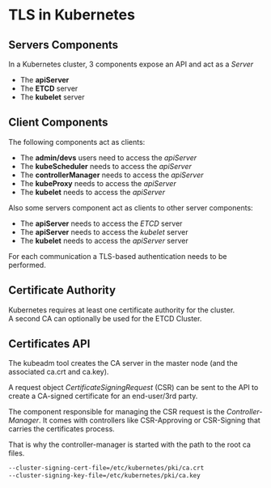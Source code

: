 # TLS in Kubernetes

## Servers Components

In a Kubernetes cluster, 3 components expose an API and act as a *Server*

- The **apiServer**
- The **ETCD** server
- The **kubelet** server

## Client Components

The following components act as clients:

- The **admin/devs** users need to access the *apiServer*
- The **kubeScheduler** needs to access the *apiServer*
- The **controllerManager** needs to access the *apiServer*
- The **kubeProxy** needs to access the *apiServer*
- The **kubelet** needs to access the *apiServer*

Also some servers component act as clients to other server components:

- The **apiServer** needs to access the *ETCD* server
- The **apiServer** needs to access the *kubelet* server
- The **kubelet** needs to access the *apiServer* server

For each communication a TLS-based authentication needs to be performed.

## Certificate Authority

Kubernetes requires at least one certificate authority for the cluster.  
A second CA can optionally be used for the ETCD Cluster.

## Certificates API

The kubeadm tool creates the CA server in the master node (and the associated ca.crt and ca.key).  

A request object *CertificateSigningRequest* (CSR) can be sent to the API to create a CA-signed certificate for an end-user/3rd party.

The component responsible for managing the CSR request is the *Controller-Manager*. It comes with controllers like CSR-Approving or CSR-Signing that carries the certificates process.

That is why the controller-manager is started with the path to the root ca files.

```sh
--cluster-signing-cert-file=/etc/kubernetes/pki/ca.crt
--cluster-signing-key-file=/etc/kubernetes/pki/ca.key
```
